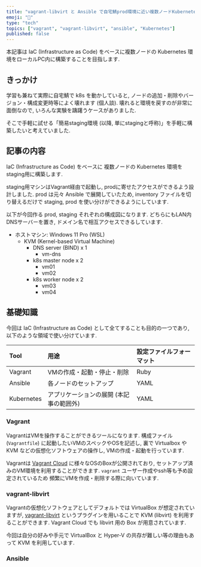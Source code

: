 ```yaml
---
title: "vagrant-libvirt と Ansible で自宅鯖prod環境に近い複数ノードKubernetes環境をローカルに作る"
emoji: "🚢"
type: "tech"
topics: ["vagrant", "vagrant-libvirt", "ansible", "Kubernetes"]
published: false
---
```


本記事は IaC (Infrastructure as Code) をベースに複数ノードの Kubernetes 環境をローカルPC内に構築することを目指します.

## きっかけ

学習も兼ねて実際に自宅鯖で k8s を動かしていると, ノードの追加・削除やバージョン・構成変更時等によく壊れます (個人談).
壊れると環境を戻すのが非常に面倒なので, いろんな実験を躊躇うケースがありました.

そこで手軽に試せる「簡易staging環境 (以降, 単にstagingと呼称)」を手軽に構築したいと考えていました.

## 記事の内容

IaC (Infrastructure as Code) をベースに
複数ノードの Kubernetes 環境をstaging用に構築します.

staging用マシンはVagrant経由で起動し, prodに寄せたアクセスができるよう設計しました.
prod は元々 Ansible で展開していたため, inventory ファイルを切り替えるだけで staging, prod を使い分けができるようにしています.

以下が今回作る prod, staging それぞれの構成図になります.
どちらにもLAN内DNSサーバーを置き, ドメイン名で相互アクセスできるしています.

<!-- TODO: 構成図 -->

- ホストマシン: Windows 11 Pro (WSL)
  - KVM (Kernel-based Virtual Machine)
    - DNS server (BIND) x 1
      - vm-dns
    - k8s master node x 2
      - vm01
      - vm02
    - k8s worker node x 2
      - vm03
      - vm04

## 基礎知識

今回は IaC (Infrastructure as Code) として全てすることも目的の一つであり, 以下のような領域で使い分けています.

| Tool | 用途 | 設定ファイルフォーマット |
|:--|:--|:--|
| Vagrant | VMの作成・起動・停止・削除 | Ruby |
| Ansible | 各ノードのセットアップ | YAML |
| Kubernetes | アプリケーションの展開 (本記事の範囲外) | YAML |

### Vagrant

VagrantはVMを操作することができるツールになります.
構成ファイル (`Vagrantfile`) に起動したいVMのスペックやOSを記述し,
裏で Virtualbox や KVM などの仮想化ソフトウェアの操作し, VMの作成・起動を行っています.

Vagrantは [Vagrant Cloud](https://app.vagrantup.com) に様々なOSのBoxが公開されており,
セットアップ済みのVM環境を利用することができます.
`vagrant` ユーザー作成やssh等も予め設定されているため
頻繁にVMを作成・削除する際に向いています.

### vagrant-libvirt

Vagrantの仮想化ソフトウェアとしてデフォルトでは VirtualBox が想定されていますが,
[vagrant-libvirt](https://github.com/vagrant-libvirt/vagrant-libvirt) というプラグインを用いることで KVM (libvirt) を利用することができます.
Vagrant Cloud でも libvirt 用の Box が用意されています.

今回は自分の好みや手元で VirtualBox と Hyper-V の共存が難しい等の理由もあって KVM を利用しています.

### Ansible

<!-- TODO: ansibleの説明 -->
